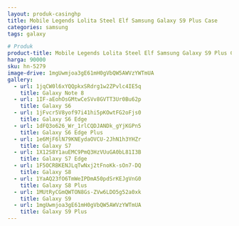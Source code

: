 ```yaml
---
layout: produk-casinghp
title: Mobile Legends Lolita Steel Elf Samsung Galaxy S9 Plus Case
categories: samsung
tags: galaxy

# Produk
product-title: Mobile Legends Lolita Steel Elf Samsung Galaxy S9 Plus Case
harga: 90000
sku: hn-5279
image-drive: 1mgUwmjoa3gE61mH0gVbQW5AWVzYWTmUA
gallery:
  - url: 1jqCW0l6xYQQpkxSRdrg1w2ZPvlc4IE5q
    title: Galaxy Note 8
  - url: 1IF-aEohOsGMtwCeSVv8GVTT3Ur0Bu62p
    title: Galaxy S6
  - url: 1jFvcr5V8yof97i41hi5pKOwtFG2oFjs0
    title: Galaxy S6 Edge
  - url: 1dFQ3o626_Wr_1rlCQDJANDk_gYjKGPn5
    title: Galaxy S6 Edge Plus
  - url: 1e6MjF6lN79KNEydaOVCU-2JhN1h3YHZr
    title: Galaxy S7
  - url: 1X12S8Y1auEMC9PmQ3HzVUuGA0bL81I3B
    title: Galaxy S7 Edge
  - url: 1F5OCRBKENJLqTwNxj2tFnoKk-sOn7-DQ
    title: Galaxy S8
  - url: 1YaAQ23fO6TmWeIPDmA50pdSrKEJgVnG0
    title: Galaxy S8 Plus
  - url: 1MUtRyCGmQWTON8Gs-ZVw6LDO5g52a0xk
    title: Galaxy S9
  - url: 1mgUwmjoa3gE61mH0gVbQW5AWVzYWTmUA
    title: Galaxy S9 Plus
---
```

